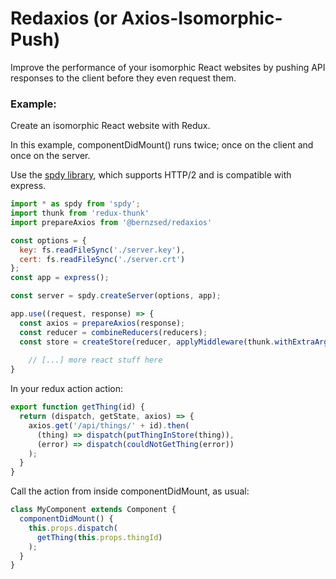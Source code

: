 # Redaxios (or Axios-Isomorphic-Push)

Improve the performance of your isomorphic React websites by pushing API responses to the client before they even request them.

### Example:

Create an isomorphic React website with Redux.

In this example, componentDidMount() runs twice; once on the client and once on the server.

Use the [spdy library](https://github.com/indutny/node-spdy), which supports HTTP/2 and is compatible with express.

```js
import * as spdy from 'spdy';
import thunk from 'redux-thunk'
import prepareAxios from '@bernzsed/redaxios'

const options = {
  key: fs.readFileSync('./server.key'),
  cert: fs.readFileSync('./server.crt')
};
const app = express();

const server = spdy.createServer(options, app);

app.use((request, response) => {
  const axios = prepareAxios(response);
  const reducer = combineReducers(reducers);
  const store = createStore(reducer, applyMiddleware(thunk.withExtraArgument(axios)));
  
	// [...] more react stuff here
}
```

In your redux action action:

```js
export function getThing(id) {
  return (dispatch, getState, axios) => {
    axios.get('/api/things/' + id).then(
      (thing) => dispatch(putThingInStore(thing)),
      (error) => dispatch(couldNotGetThing(error))
    );
  }
}
```

Call the action from inside componentDidMount, as usual:

```js
class MyComponent extends Component {
  componentDidMount() {
    this.props.dispatch(
      getThing(this.props.thingId)
    );
  }
}
```